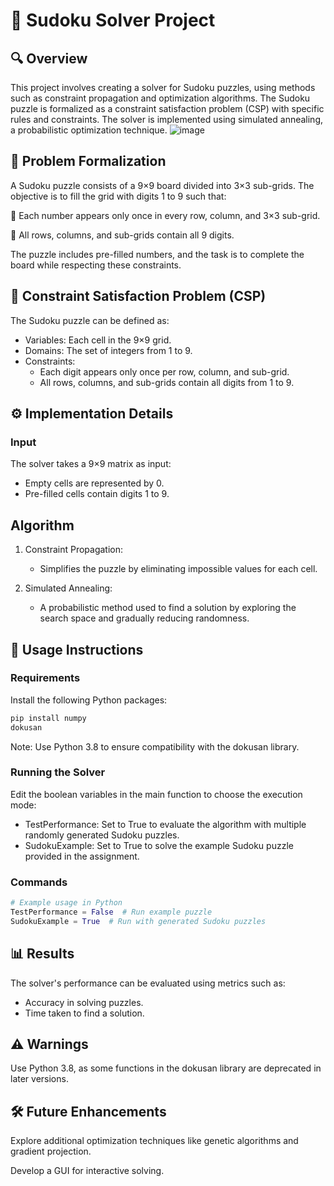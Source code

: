 # 🧩 Sudoku Solver Project

## 🔍 Overview

This project involves creating a solver for Sudoku puzzles, using methods such as constraint propagation and optimization algorithms. The Sudoku puzzle is formalized as a constraint satisfaction problem (CSP) with specific rules and constraints. The solver is implemented using simulated annealing, a probabilistic optimization technique.
![image](https://github.com/user-attachments/assets/205e5d88-de2e-473f-bc0e-1651440990ef)

## 📐 Problem Formalization

A Sudoku puzzle consists of a 9×9 board divided into 3×3 sub-grids. The objective is to fill the grid with digits 1 to 9 such that:

🔹 Each number appears only once in every row, column, and 3×3 sub-grid.

🔹 All rows, columns, and sub-grids contain all 9 digits.

The puzzle includes pre-filled numbers, and the task is to complete the board while respecting these constraints.

## 🔢 Constraint Satisfaction Problem (CSP)

The Sudoku puzzle can be defined as:

- Variables: Each cell in the 9×9 grid.
- Domains: The set of integers from 1 to 9.
- Constraints:
    - Each digit appears only once per row, column, and sub-grid.
    - All rows, columns, and sub-grids contain all digits from 1 to 9.

## ⚙️ Implementation Details

### Input

The solver takes a 9×9 matrix as input:

- Empty cells are represented by 0.
- Pre-filled cells contain digits 1 to 9.

## Algorithm

1. Constraint Propagation:
    - Simplifies the puzzle by eliminating impossible values for each cell.

2. Simulated Annealing:
    - A probabilistic method used to find a solution by exploring the search space and gradually reducing randomness.

## 🚀 Usage Instructions

### Requirements

Install the following Python packages:

```bash
pip install numpy
dokusan
```
Note: Use Python 3.8 to ensure compatibility with the dokusan library.

### Running the Solver

Edit the boolean variables in the main function to choose the execution mode:

- TestPerformance: Set to True to evaluate the algorithm with multiple randomly generated Sudoku puzzles.
- SudokuExample: Set to True to solve the example Sudoku puzzle provided in the assignment.

### Commands

```python
# Example usage in Python
TestPerformance = False  # Run example puzzle
SudokuExample = True  # Run with generated Sudoku puzzles
```
## 📊 Results

The solver's performance can be evaluated using metrics such as:

- Accuracy in solving puzzles.
- Time taken to find a solution.

## ⚠️ Warnings

Use Python 3.8, as some functions in the dokusan library are deprecated in later versions.

## 🛠 Future Enhancements

Explore additional optimization techniques like genetic algorithms and gradient projection.

Develop a GUI for interactive solving.
